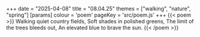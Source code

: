 +++
date = "2025-04-08"
title = "08.04.25"
themes = ["walking", "nature", "spring"]
[params]
  colour = 'poem'
  pageKey = 'src/poem.js'
+++
{{< poem >}}
Walking quiet country fields,
Soft shades in polished greens,
The limit of the trees bleeds out,
An elevated blue to brave the sun.
{{< /poem >}}